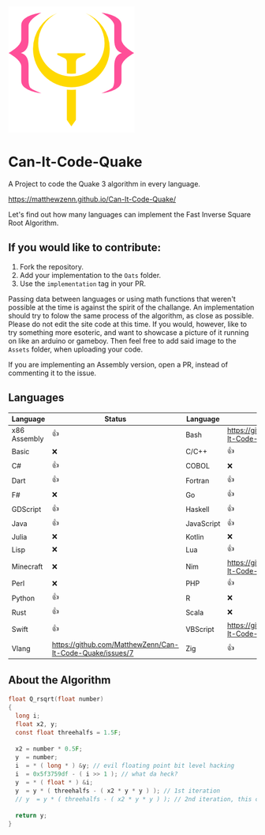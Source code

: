 ![logo.png](Assets/logo.png)
# Can-It-Code-Quake
A Project to code the Quake 3 algorithm in every language.

<https://matthewzenn.github.io/Can-It-Code-Quake/>

Let's find out how many languages can implement the Fast Inverse Square Root Algorithm. 

## If you would like to contribute:
 1. Fork the repository.
 2. Add your implementation to the ```Oats``` folder.
 3. Use the ```implementation``` tag in your PR.
 
 Passing data between languages or using math functions that weren't possible at the time is against the spirit of the challange. An implementation should try to folow the same process of the algorithm, as close as possible. Please do not edit the site code at this time. If you would, however, like to try something  more esoteric, and want to showcase a picture of it running on like an arduino or gameboy. Then feel free to add said image to the ```Assets``` folder, when uploading your code.

 If you are implementing an Assembly version, open a PR, instead of commenting it to the issue.

## Languages
| Language | Status | Language | Status |
|----|----|----|----|
| x86 Assembly | :+1: | Bash | https://github.com/MatthewZenn/Can-It-Code-Quake/issues/8 |
| Basic | :x: | C/C++ | :+1: |
| C# | :+1: | COBOL | :x: |
| Dart | :+1: | Fortran | :+1: |
| F# | :x: | Go | :+1: |
| GDScript | :+1: | Haskell | :+1: |
| Java | :+1: | JavaScript | :+1: |
| Julia | :x: | Kotlin | :x: |
| Lisp | :x: | Lua | :+1: |
| Minecraft | :x: | Nim | https://github.com/MatthewZenn/Can-It-Code-Quake/issues/7 |
| Perl | :x: | PHP | :+1: |
| Python | :+1: | R | :x: |
| Rust | :+1: | Scala | :x: |
| Swift | :+1: | VBScript | https://github.com/MatthewZenn/Can-It-Code-Quake/issues/8 |
| Vlang | https://github.com/MatthewZenn/Can-It-Code-Quake/issues/7 | Zig | :+1: |

## About the Algorithm
```c 
float Q_rsqrt(float number)
{
  long i;
  float x2, y;
  const float threehalfs = 1.5F;

  x2 = number * 0.5F;
  y  = number;
  i  = * ( long * ) &y; // evil floating point bit level hacking
  i  = 0x5f3759df - ( i >> 1 ); // what da heck?
  y  = * ( float * ) &i;
  y  = y * ( threehalfs - ( x2 * y * y ) ); // 1st iteration
  // y  = y * ( threehalfs - ( x2 * y * y ) ); // 2nd iteration, this can be removed

  return y;
}
```
